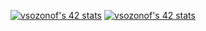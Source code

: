 [![vsozonof's 42 stats](https://badge42.vercel.app/api/v2/clgon9kgc004908jnt6ztthtp/stats?cursusId=9&coalitionId=107)](https://github.com/JaeSeoKim/badge42)
[![vsozonof's 42 stats](https://badge42.vercel.app/api/v2/clgon9kgc004908jnt6ztthtp/stats?cursusId=21&coalitionId=46)](https://github.com/JaeSeoKim/badge42)
